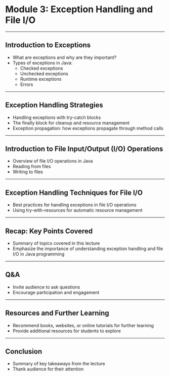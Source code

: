 # Module 3: Exception Handling and File I/O

---

## Introduction to Exceptions

- What are exceptions and why are they important?
- Types of exceptions in Java:
  - Checked exceptions
  - Unchecked exceptions
  - Runtime exceptions
  - Errors

---

## Exception Handling Strategies

- Handling exceptions with try-catch blocks
- The finally block for cleanup and resource management
- Exception propagation: how exceptions propagate through method calls

---

## Introduction to File Input/Output (I/O) Operations

- Overview of file I/O operations in Java
- Reading from files
- Writing to files

---

## Exception Handling Techniques for File I/O

- Best practices for handling exceptions in file I/O operations
- Using try-with-resources for automatic resource management

---

## Recap: Key Points Covered

- Summary of topics covered in this lecture
- Emphasize the importance of understanding exception handling and file I/O in Java programming

---

## Q&A

- Invite audience to ask questions
- Encourage participation and engagement

---

## Resources and Further Learning

- Recommend books, websites, or online tutorials for further learning
- Provide additional resources for students to explore

---

## Conclusion

- Summary of key takeaways from the lecture
- Thank audience for their attention
